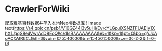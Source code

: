 # CrawlerForWiki
爬取维基百科数据并存入本地Neo4j数据库
![Image text(https://a4.qpic.cn/psb?/V10GZ44l3v5uHj/EvkcYLGpuiXSNZTFUAE1y1XhX1JgqS8edVwrAdO8EoQ!/c/dIsBAAAAAAAA&ek=1&kp=1&pt=0&bo=gAJcAoACXAIRECc!&tl=3&vuin=675546066&tm=1545645600&sce=60-2-2&rf=0-0)
